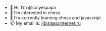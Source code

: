 - 👋 Hi, I’m @colyespapa
- 👀 I’m interested in chess
- 🌱 I’m currently learning chess and javascript
- 📫 My email is: jlbislas@internet.ru
